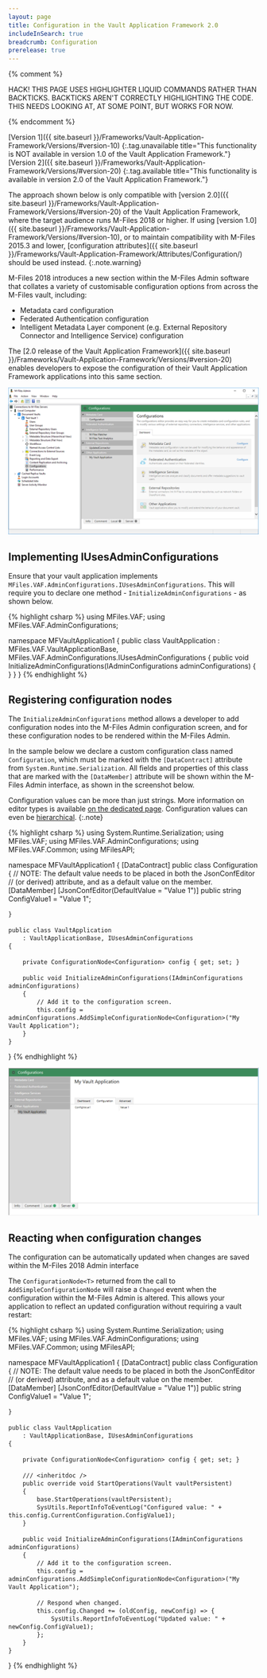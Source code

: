```yaml
---
layout: page
title: Configuration in the Vault Application Framework 2.0
includeInSearch: true
breadcrumb: Configuration
prerelease: true
---
```


{% comment %}

HACK!
THIS PAGE USES HIGHLIGHTER LIQUID COMMANDS RATHER THAN BACKTICKS.
BACKTICKS AREN'T CORRECTLY HIGHLIGHTING THE CODE.
THIS NEEDS LOOKING AT, AT SOME POINT, BUT WORKS FOR NOW.

{% endcomment %}

[Version 1]({{ site.baseurl }}/Frameworks/Vault-Application-Framework/Versions/#version-10)
{:.tag.unavailable title="This functionality is NOT available in version 1.0 of the Vault Application Framework."}
[Version 2]({{ site.baseurl }}/Frameworks/Vault-Application-Framework/Versions/#version-20)
{:.tag.available title="This functionality is available in version 2.0 of the Vault Application Framework."}

The approach shown below is only compatible with [version 2.0]({{ site.baseurl }}/Frameworks/Vault-Application-Framework/Versions/#version-20) of the Vault Application Framework, where the target audience runs M-Files 2018 or higher.  If using [version 1.0]({{ site.baseurl }}/Frameworks/Vault-Application-Framework/Versions/#version-10), or to maintain compatibility with M-Files 2015.3 and lower, [configuration attributes]({{ site.baseurl }}/Frameworks/Vault-Application-Framework/Attributes/Configuration/) should be used instead.
{:.note.warning}

M-Files 2018 introduces a new section within the M-Files Admin software that collates a variety of customisable configuration options from across the M-Files vault, including:

* Metadata card configuration
* Federated Authentication configuration
* Intelligent Metadata Layer component (e.g. External Repository Connector and Intelligence Service) configuration

The [2.0 release of the Vault Application Framework]({{ site.baseurl }}/Frameworks/Vault-Application-Framework/Versions/#version-20) enables developers to expose the configuration of their Vault Application Framework applications into this same section.

![The M-Files 2018 Configuration area](configuration-area.png)

## Implementing IUsesAdminConfigurations

Ensure that your vault application implements `MFiles.VAF.AdminConfigurations.IUsesAdminConfigurations`.  This will require you to declare one method - `InitializeAdminConfigurations` - as shown below.

{% highlight csharp %}
using MFiles.VAF;
using MFiles.VAF.AdminConfigurations;

namespace MFVaultApplication1
{
	public class VaultApplication
		: MFiles.VAF.VaultApplicationBase, MFiles.VAF.AdminConfigurations.IUsesAdminConfigurations
	{
		public void InitializeAdminConfigurations(IAdminConfigurations adminConfigurations)
		{
		}
	}
}
{% endhighlight %}

## Registering configuration nodes

The `InitializeAdminConfigurations` method allows a developer to add configuration nodes into the M-Files Admin configuration screen, and for these configuration nodes to be rendered within the M-Files Admin.

In the sample below we declare a custom configuration class named `Configuration`, which must be marked with the `[DataContract]` attribute from `System.Runtime.Serialization`.  All fields and properties of this class that are marked with the `[DataMember]` attribute will be shown within the M-Files Admin interface, as shown in the screenshot below.

Configuration values can be more than just strings.  More information on editor types is available [on the dedicated page](Editors).  Configuration values can even be [hierarchical](Hierarchical-Configuration).
{:.note}

{% highlight csharp %}
using System.Runtime.Serialization;
using MFiles.VAF;
using MFiles.VAF.AdminConfigurations;
using MFiles.VAF.Common;
using MFilesAPI;

namespace MFVaultApplication1
{
	[DataContract]
	public class Configuration
	{
		// NOTE: The default value needs to be placed in both the JsonConfEditor
		// (or derived) attribute, and as a default value on the member.
		[DataMember]
		[JsonConfEditor(DefaultValue = "Value 1")]
		public string ConfigValue1 = "Value 1";

	}

	public class VaultApplication
		: VaultApplicationBase, IUsesAdminConfigurations
	{

		private ConfigurationNode<Configuration> config { get; set; }

		public void InitializeAdminConfigurations(IAdminConfigurations adminConfigurations)
		{
			// Add it to the configuration screen.
			this.config = adminConfigurations.AddSimpleConfigurationNode<Configuration>("My Vault Application");
		}
	}
}
{% endhighlight %}

![A simple configuration object rendered within the M-Files 2018 Admin interface](simple-configuration-node.png)

## Reacting when configuration changes

The configuration can be automatically updated when changes are saved within the M-Files 2018 Admin interface

The `ConfigurationNode<T>` returned from the call to `AddSimpleConfigurationNode` will raise a `Changed` event when the configuration within the M-Files Admin is altered.  This allows your application to reflect an updated configuration without requiring a vault restart:

{% highlight csharp %}
using System.Runtime.Serialization;
using MFiles.VAF;
using MFiles.VAF.AdminConfigurations;
using MFiles.VAF.Common;
using MFilesAPI;

namespace MFVaultApplication1
{
	[DataContract]
	public class Configuration
	{
		// NOTE: The default value needs to be placed in both the JsonConfEditor
		// (or derived) attribute, and as a default value on the member.
		[DataMember]
		[JsonConfEditor(DefaultValue = "Value 1")]
		public string ConfigValue1 = "Value 1";

	}

	public class VaultApplication
		: VaultApplicationBase, IUsesAdminConfigurations
	{

		private ConfigurationNode<Configuration> config { get; set; }

		/// <inheritdoc />
		public override void StartOperations(Vault vaultPersistent)
		{
			base.StartOperations(vaultPersistent);
			SysUtils.ReportInfoToEventLog("Configured value: " + this.config.CurrentConfiguration.ConfigValue1);
		}

		public void InitializeAdminConfigurations(IAdminConfigurations adminConfigurations)
		{
			// Add it to the configuration screen.
			this.config = adminConfigurations.AddSimpleConfigurationNode<Configuration>("My Vault Application");

			// Respond when changed.
			this.config.Changed += (oldConfig, newConfig) => {
				SysUtils.ReportInfoToEventLog("Updated value: " + newConfig.ConfigValue1);
			};
		}
	}
}
{% endhighlight %}